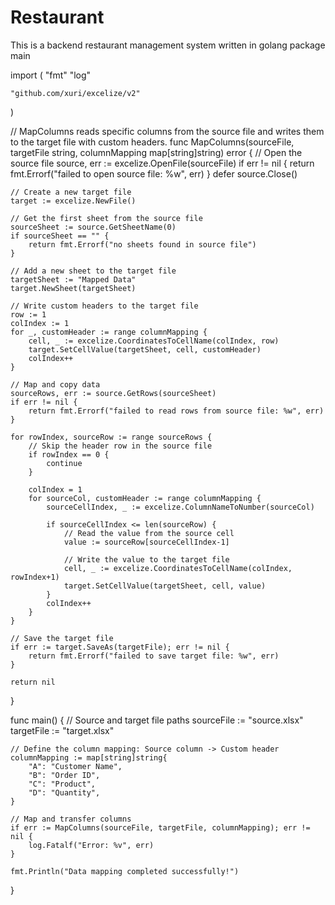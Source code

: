 # Restaurant



This is a backend restaurant management system written in golang
package main

import (
	"fmt"
	"log"

	"github.com/xuri/excelize/v2"
)

// MapColumns reads specific columns from the source file and writes them to the target file with custom headers.
func MapColumns(sourceFile, targetFile string, columnMapping map[string]string) error {
	// Open the source file
	source, err := excelize.OpenFile(sourceFile)
	if err != nil {
		return fmt.Errorf("failed to open source file: %w", err)
	}
	defer source.Close()

	// Create a new target file
	target := excelize.NewFile()

	// Get the first sheet from the source file
	sourceSheet := source.GetSheetName(0)
	if sourceSheet == "" {
		return fmt.Errorf("no sheets found in source file")
	}

	// Add a new sheet to the target file
	targetSheet := "Mapped Data"
	target.NewSheet(targetSheet)

	// Write custom headers to the target file
	row := 1
	colIndex := 1
	for _, customHeader := range columnMapping {
		cell, _ := excelize.CoordinatesToCellName(colIndex, row)
		target.SetCellValue(targetSheet, cell, customHeader)
		colIndex++
	}

	// Map and copy data
	sourceRows, err := source.GetRows(sourceSheet)
	if err != nil {
		return fmt.Errorf("failed to read rows from source file: %w", err)
	}

	for rowIndex, sourceRow := range sourceRows {
		// Skip the header row in the source file
		if rowIndex == 0 {
			continue
		}

		colIndex = 1
		for sourceCol, customHeader := range columnMapping {
			sourceCellIndex, _ := excelize.ColumnNameToNumber(sourceCol)

			if sourceCellIndex <= len(sourceRow) {
				// Read the value from the source cell
				value := sourceRow[sourceCellIndex-1]

				// Write the value to the target file
				cell, _ := excelize.CoordinatesToCellName(colIndex, rowIndex+1)
				target.SetCellValue(targetSheet, cell, value)
			}
			colIndex++
		}
	}

	// Save the target file
	if err := target.SaveAs(targetFile); err != nil {
		return fmt.Errorf("failed to save target file: %w", err)
	}

	return nil
}

func main() {
	// Source and target file paths
	sourceFile := "source.xlsx"
	targetFile := "target.xlsx"

	// Define the column mapping: Source column -> Custom header
	columnMapping := map[string]string{
		"A": "Customer Name",
		"B": "Order ID",
		"C": "Product",
		"D": "Quantity",
	}

	// Map and transfer columns
	if err := MapColumns(sourceFile, targetFile, columnMapping); err != nil {
		log.Fatalf("Error: %v", err)
	}

	fmt.Println("Data mapping completed successfully!")
}
